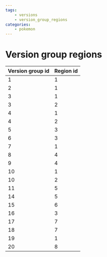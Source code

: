 ```yaml
---
tags:
    - versions
    - version_group_regions
categories:
    - pokemon
---
```


# Version group regions

| **Version group id** | **Region id** |
|------------------|-----------|
| 1                | 1         |
| 2                | 1         |
| 3                | 1         |
| 3                | 2         |
| 4                | 1         |
| 4                | 2         |
| 5                | 3         |
| 6                | 3         |
| 7                | 1         |
| 8                | 4         |
| 9                | 4         |
| 10               | 1         |
| 10               | 2         |
| 11               | 5         |
| 14               | 5         |
| 15               | 6         |
| 16               | 3         |
| 17               | 7         |
| 18               | 7         |
| 19               | 1         |
| 20               | 8         |
